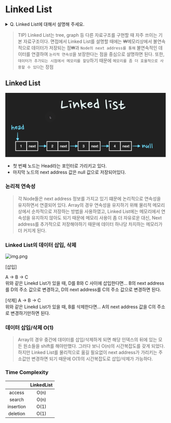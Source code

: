 # Linked List 

<details>
<summary>Q. Linked List에 대해서 설명해 주세요.</summary>
<div markdown="1">       

Linked List는 Node라는 구조체로 이루어져 있는데, `Node`는 **데이터 값**과 **다음 Node의 address**를 저장한다. 
Linked List는 **물리적인 메모리상에서 비연속적으로 저장**이 되지만 Linked List를 구성하는 **각각의 Node가 다음 Node의 address를 가리킴으로써 
논리적인 연속성**을 가진 자료구조이다. 

</div>
</details>

> TIP) Linked List는 tree, graph 등 다른 자료구조를 구현할 때 자주 쓰이는 기본 자료구조이다. 
> 면접에서 Linked List를 설명할 때에는 ₩메모리상에서 불연속적으로 데이터가 저장되는 점₩과 `Node의 next address를 통해` 
> 불연속적인 데이터를 연결하여 `논리적 연속성`을 보장한다는 점을 중심으로 설명하면 된다. 
> 또한, `데이터가 추가되는 시점에서 메모리를 할당`하기 때문에 `메모리를 좀 더 효율적으로 사용할 수 있다`는 장점

## Linked List 

![img.png](../../../img/linked_list.png)

* 첫 번째 노드는 Head라는 포인터로 가리키고 있다. 
* 마지막 노드의 next address 값은 null 값으로 저장되어있다.

### 논리적 연속성 
> 각 Node들은 next address 정보를 가지고 있기 떄문에 논리적으로 연속성을 유지하면서 연결되어 있다.
> Array의 경우 연속성을 유지하기 위해 물리적 메모리 상에서 순차적으로 저장하는 방법을 사용하였고, 
> Linked List에는 메모리에서 연속성을 유지하지 않아도 되기 때문에 메모리 사용이 좀 더 자유로운 대신, 
> Next address를 추가적으로 저장해야하기 때문에 데이터 하나당 차지하는 메모리가 더 커지게 된다. 

### Linked List의 데이터 삽입, 삭제 


![img.png](../../img/linked_list_삽입.png)

[삽입]

A -> B -> C  
위와 같은 Linekd List가 있을 때, D를 B와 C 사이에 삽입한다면...
B의 next address를 D의 주소 값으로 변경하고, D의 next address를 C의 주소 값으로 변경하면 된다.
 
[삭제]
A -> B -> C  
위와 같은 Linekd List가 있을 때, B를 삭제한다면...
A의 next address 값을 C의 주소로 변경하기만하면 된다. 

### 데이터 삽입/삭제 O(1)
> Array의 경우 중간에 데이터를 삽입/삭제하게 되면 해당 인덱스의 뒤에 있는 모든 원소들을 shift를 해야만했다.
> 그러다 보니 O(n)의 시간복잡도를 갖게 되었다. 하지만 Linked List를 물리적으로 옮길 필요없이 next address가 가리키는 주소값만
> 변경하면 되기 때문에 O(1)의 시간복잡도로 삽입/삭제가 가능하다.

### Time Complexity
|             | LinkedList  |
|:-----------:|:-----------:|
|   access    |    O(n)     |
|   search    |    O(n)     |
|  insertion  |    O(1)     |
|  deletion   |    O(1)     |




